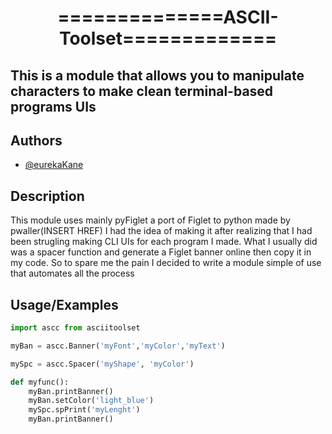 <h1 align="center">==============ASCII-Toolset=============</h1>

<h2>This is a module that allows you to manipulate characters 
to make clean terminal-based programs UIs</h2>



## Authors

- [@eurekaKane](https://www.github.com/eurekaKane)

## Description

This module uses mainly pyFiglet a port of Figlet to python made by pwaller(INSERT HREF)
I had the idea of making it after realizing that I had been strugling making CLI UIs for each program I made.
What I usually did was a spacer function and generate a Figlet banner online then copy it in my code. So to spare me the 
pain I decided to write a module simple of use that automates all the process 

## Usage/Examples

```python
import ascc from asciitoolset

myBan = ascc.Banner('myFont','myColor','myText')

mySpc = ascc.Spacer('myShape', 'myColor')

def myfunc():
    myBan.printBanner()
    myBan.setColor('light_blue')
    mySpc.spPrint('myLenght')
    myBan.printBanner()
